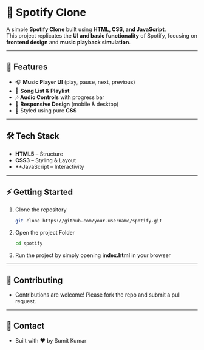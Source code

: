 # 🎵 Spotify Clone

A simple **Spotify Clone** built using **HTML, CSS, and JavaScript**.  
This project replicates the **UI and basic functionality** of Spotify, focusing on **frontend design** and **music playback simulation**.

---

## 🚀 Features
- 🎧 **Music Player UI** (play, pause, next, previous)  
- 📂 **Song List & Playlist**  
- 🎶 **Audio Controls** with progress bar  
- 📱 **Responsive Design** (mobile & desktop)  
- 🎨 Styled using pure **CSS**  

---

## 🛠️ Tech Stack
- **HTML5** – Structure  
- **CSS3** – Styling & Layout  
- **JavaScript  – Interactivity

---

## ⚡ Getting Started

1. Clone the repository  
   ```bash
   git clone https://github.com/your-username/spotify.git
2. Open the project Folder
    ```bash
    cd spotify
    ```
3. Run the project by simply opening **index.html** in your browser


---
## 🤝 Contributing
- Contributions are welcome! Please fork the repo and submit a pull request.

---
## 📧 Contact
 - Built with ❤️ by Sumit Kumar

  
